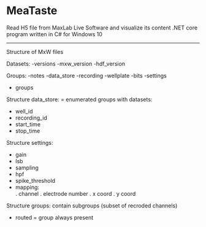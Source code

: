 # MeaTaste

Read H5 file from MaxLab Live Software and visualize its content
.NET core program written in C# for Windows 10

---
Structure of MxW files

Datasets: 
-versions
-mxw_version
-hdf_version

Groups:
-notes
-data_store
-recording
-wellplate
-bits
-settings
- groups

Structure data_store: = enumerated groups
with datasets:
- well_id
- recording_id
- start_time
- stop_time

Structure settings:
- gain
- lsb
- sampling
- hpf
- spike_threshold
- mapping:	
	. channel
	. electrode number
	. x coord
	. y coord

Structure groups: contain subgroups (subset of recroded channels)
- routed = group always present
